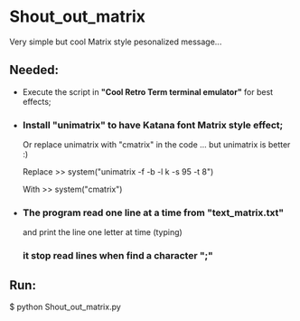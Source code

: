 # Shout_out_matrix
Very simple but cool Matrix style pesonalized message...

## Needed:
- Execute the script in **"Cool Retro Term terminal emulator"** for best effects;

- ### Install **"unimatrix"** to have Katana font Matrix style effect;
  Or replace unimatrix with "cmatrix" in the code ... but unimatrix is better :)
  
    Replace >>    system("unimatrix -f -b -l k -s 95 -t 8")
    
    With >>       system("cmatrix")

- ### The program read one line at a time from "text_matrix.txt"
  and print the line one letter at time (typing)
  ### it stop read lines when find a character ";"
  
  
## Run:
$ python Shout_out_matrix.py
